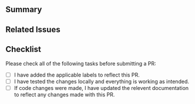 ## Summary

<!-- What does this PR do? Why was this PR made? Any issues they fix? -->

## Related Issues

<!-- Please link to any related issues in this section, like so: #0 -->

## Checklist

<!-- Add an x inside the brackets, like so: [x], to check an item -->

Please check all of the following tasks before submitting a PR:
- [ ] I have added the applicable labels to reflect this PR.
- [ ] I have tested the changes locally and everything is working as intended.
- [ ] If code changes were made, I have updated the relevent documentation to reflect any changes made with this PR.
